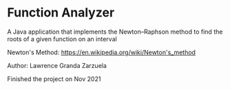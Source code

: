 # Function Analyzer
A Java application that implements the Newton–Raphson method to find the roots of a given function on an interval

Newton's Method: https://en.wikipedia.org/wiki/Newton's_method

Author: Lawrence Granda Zarzuela

Finished the project on Nov 2021  
